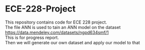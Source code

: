 # ECE-228-Project
This repository contains code for ECE 228 project.  
The file ANN is used to tain an ANN model on the dataset https://data.mendeley.com/datasets/ngpd634smf/1  
This is for progress report.  
Then we will generate our own dataset and apply our model to that
